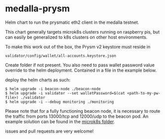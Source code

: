 # medalla-prysm
Helm chart to run the prysmatic eth2 client in the medalla testnet.

This chart generally targets microk8s clusters running on raspberry pis, but can easily be generalized to k8s clusters on other host environments.

To make this work out of the box, the Prysm v2 keystore must reside in 
```
validator/config/wallet/all-accounts.keystore.json
```
Create folder if not present.
You also need to pass wallet password value override to the helm deployment. Contained in a file in the example below.

deploy the helm charts as such:
```shell script
$ helm upgrade -i beacon-node ./beacon-node
$ helm upgrade -i validator --set walletPassword=$(cat <path-to-my-pw-file>) ./validator
$ helm upgrade -i --debug monitoring ./monitoring
```

Please note that for a fully functioning beacon node, it is necessary to route the traffic from ports 13000/tcp and 12000/udp to the beacon pod.
An example solution can be found in the [microk8s folder](microk8s).

issues and pull requests are very welcome!
